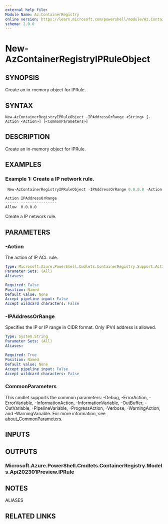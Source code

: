 ```yaml
---
external help file:
Module Name: Az.ContainerRegistry
online version: https://learn.microsoft.com/powershell/module/Az.ContainerRegistry/new-AzContainerRegistryIPRuleObject
schema: 2.0.0
---
```


# New-AzContainerRegistryIPRuleObject

## SYNOPSIS
Create an in-memory object for IPRule.

## SYNTAX

```
New-AzContainerRegistryIPRuleObject -IPAddressOrRange <String> [-Action <Action>] [<CommonParameters>]
```

## DESCRIPTION
Create an in-memory object for IPRule.

## EXAMPLES

### Example 1: Create a IP network rule.
```powershell
 New-AzContainerRegistryIPRuleObject -IPAddressOrRange 0.0.0.0 -Action 'Allow'
```

```output
Action IPAddressOrRange
------ ----------------
Allow  0.0.0.0
```

Create a IP network rule.

## PARAMETERS

### -Action
The action of IP ACL rule.

```yaml
Type: Microsoft.Azure.PowerShell.Cmdlets.ContainerRegistry.Support.Action
Parameter Sets: (All)
Aliases:

Required: False
Position: Named
Default value: None
Accept pipeline input: False
Accept wildcard characters: False
```

### -IPAddressOrRange
Specifies the IP or IP range in CIDR format.
Only IPV4 address is allowed.

```yaml
Type: System.String
Parameter Sets: (All)
Aliases:

Required: True
Position: Named
Default value: None
Accept pipeline input: False
Accept wildcard characters: False
```

### CommonParameters
This cmdlet supports the common parameters: -Debug, -ErrorAction, -ErrorVariable, -InformationAction, -InformationVariable, -OutBuffer, -OutVariable, -PipelineVariable, -ProgressAction, -Verbose, -WarningAction, and -WarningVariable. For more information, see [about_CommonParameters](http://go.microsoft.com/fwlink/?LinkID=113216).

## INPUTS

## OUTPUTS

### Microsoft.Azure.PowerShell.Cmdlets.ContainerRegistry.Models.Api202301Preview.IPRule

## NOTES

ALIASES

## RELATED LINKS
